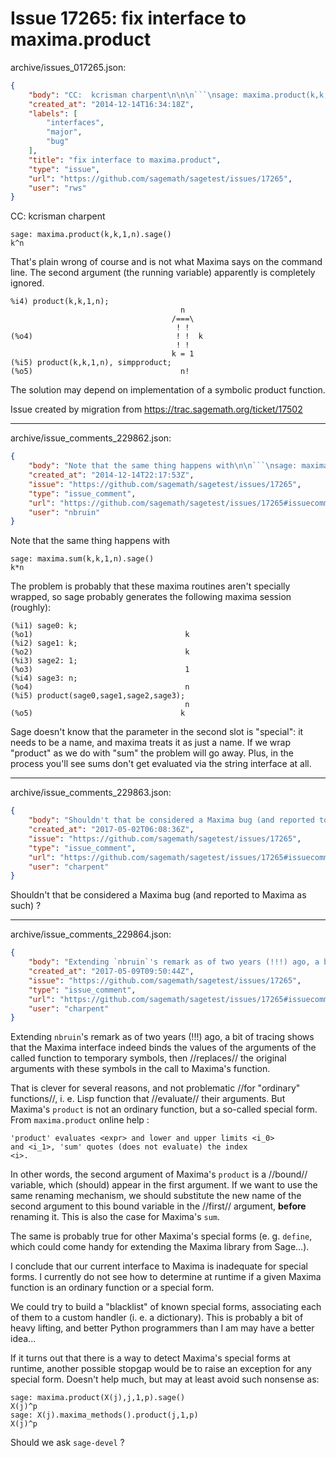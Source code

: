 # Issue 17265: fix interface to maxima.product

archive/issues_017265.json:
```json
{
    "body": "CC:  kcrisman charpent\n\n\n```\nsage: maxima.product(k,k,1,n).sage()\nk^n\n```\n\nThat's plain wrong of course and is not what Maxima says on the command line. The second argument (the running variable) apparently is completely ignored.\n\n```\n%i4) product(k,k,1,n);\n                                      n\n                                    /===\\\n                                     ! !\n(%o4)                                ! !  k\n                                     ! !\n                                    k = 1\n(%i5) product(k,k,1,n), simpproduct;\n(%o5)                                 n!\n```\n\nThe solution may depend on implementation of a symbolic product function.\n\nIssue created by migration from https://trac.sagemath.org/ticket/17502\n\n",
    "created_at": "2014-12-14T16:34:18Z",
    "labels": [
        "interfaces",
        "major",
        "bug"
    ],
    "title": "fix interface to maxima.product",
    "type": "issue",
    "url": "https://github.com/sagemath/sagetest/issues/17265",
    "user": "rws"
}
```
CC:  kcrisman charpent


```
sage: maxima.product(k,k,1,n).sage()
k^n
```

That's plain wrong of course and is not what Maxima says on the command line. The second argument (the running variable) apparently is completely ignored.

```
%i4) product(k,k,1,n);
                                      n
                                    /===\
                                     ! !
(%o4)                                ! !  k
                                     ! !
                                    k = 1
(%i5) product(k,k,1,n), simpproduct;
(%o5)                                 n!
```

The solution may depend on implementation of a symbolic product function.

Issue created by migration from https://trac.sagemath.org/ticket/17502





---

archive/issue_comments_229862.json:
```json
{
    "body": "Note that the same thing happens with\n\n```\nsage: maxima.sum(k,k,1,n).sage()\nk*n\n```\n\nThe problem is probably that these maxima routines aren't specially wrapped, so sage probably generates the following maxima session (roughly):\n\n```\n(%i1) sage0: k;\n(%o1)                                  k\n(%i2) sage1: k;\n(%o2)                                  k\n(%i3) sage2: 1;\n(%o3)                                  1\n(%i4) sage3: n;\n(%o4)                                  n\n(%i5) product(sage0,sage1,sage2,sage3);\n                                       n\n(%o5)                                 k\n```\n\nSage doesn't know that the parameter in the second slot is \"special\": it needs to be a name, and maxima treats it as just a name. If we wrap \"product\" as we do with \"sum\" the problem will go away. Plus, in the process you'll see sums don't get evaluated via the string interface at all.",
    "created_at": "2014-12-14T22:17:53Z",
    "issue": "https://github.com/sagemath/sagetest/issues/17265",
    "type": "issue_comment",
    "url": "https://github.com/sagemath/sagetest/issues/17265#issuecomment-229862",
    "user": "nbruin"
}
```

Note that the same thing happens with

```
sage: maxima.sum(k,k,1,n).sage()
k*n
```

The problem is probably that these maxima routines aren't specially wrapped, so sage probably generates the following maxima session (roughly):

```
(%i1) sage0: k;
(%o1)                                  k
(%i2) sage1: k;
(%o2)                                  k
(%i3) sage2: 1;
(%o3)                                  1
(%i4) sage3: n;
(%o4)                                  n
(%i5) product(sage0,sage1,sage2,sage3);
                                       n
(%o5)                                 k
```

Sage doesn't know that the parameter in the second slot is "special": it needs to be a name, and maxima treats it as just a name. If we wrap "product" as we do with "sum" the problem will go away. Plus, in the process you'll see sums don't get evaluated via the string interface at all.



---

archive/issue_comments_229863.json:
```json
{
    "body": "Shouldn't that be considered a Maxima bug (and reported to Maxima as such) ?",
    "created_at": "2017-05-02T06:08:36Z",
    "issue": "https://github.com/sagemath/sagetest/issues/17265",
    "type": "issue_comment",
    "url": "https://github.com/sagemath/sagetest/issues/17265#issuecomment-229863",
    "user": "charpent"
}
```

Shouldn't that be considered a Maxima bug (and reported to Maxima as such) ?



---

archive/issue_comments_229864.json:
```json
{
    "body": "Extending `nbruin`'s remark as of two years (!!!) ago, a bit of tracing shows that the Maxima interface indeed binds the values of the arguments of the called function to temporary symbols, then //replaces// the original arguments with these symbols in the call to Maxima's function.\n\nThat is clever for several reasons, and not problematic //for \"ordinary\" functions//, i. e. Lisp function that //evaluate// their arguments. But Maxima's `product` is not an ordinary function, but a so-called special form. From `maxima.product` online help :\n\n```\n'product' evaluates <expr> and lower and upper limits <i_0>\nand <i_1>, 'sum' quotes (does not evaluate) the index\n<i>.\n```\n\n\nIn other words, the second argument of Maxima's `product` is a //bound// variable, which (should) appear in the first argument. If we want to use the same renaming mechanism, we should substitute the new name of the second argument to this bound variable in the //first// argument, **before** renaming it. This is also the case for Maxima's `sum`.\n\nThe same is probably true for other Maxima's special forms (e. g. `define`, which could come handy for extending the Maxima library from Sage...).\n\nI conclude that our current interface to Maxima is inadequate for special forms. I currently do not see how to determine at runtime if a given Maxima function is an ordinary function or a special form.\n\nWe could try to build a \"blacklist\" of known special forms, associating each of them to a custom handler (i. e. a dictionary). This is probably a bit of heavy lifting, and better Python programmers than I am may have a better idea...\n\nIf it turns out that there is a way to detect Maxima's special forms at runtime, another possible stopgap would be to raise an exception for any special form. Doesn't help much, but may at least avoid such nonsense as:\n\n```\nsage: maxima.product(X(j),j,1,p).sage()\nX(j)^p\nsage: X(j).maxima_methods().product(j,1,p)\nX(j)^p\n```\n\n\nShould we ask `sage-devel` ?",
    "created_at": "2017-05-09T09:50:44Z",
    "issue": "https://github.com/sagemath/sagetest/issues/17265",
    "type": "issue_comment",
    "url": "https://github.com/sagemath/sagetest/issues/17265#issuecomment-229864",
    "user": "charpent"
}
```

Extending `nbruin`'s remark as of two years (!!!) ago, a bit of tracing shows that the Maxima interface indeed binds the values of the arguments of the called function to temporary symbols, then //replaces// the original arguments with these symbols in the call to Maxima's function.

That is clever for several reasons, and not problematic //for "ordinary" functions//, i. e. Lisp function that //evaluate// their arguments. But Maxima's `product` is not an ordinary function, but a so-called special form. From `maxima.product` online help :

```
'product' evaluates <expr> and lower and upper limits <i_0>
and <i_1>, 'sum' quotes (does not evaluate) the index
<i>.
```


In other words, the second argument of Maxima's `product` is a //bound// variable, which (should) appear in the first argument. If we want to use the same renaming mechanism, we should substitute the new name of the second argument to this bound variable in the //first// argument, **before** renaming it. This is also the case for Maxima's `sum`.

The same is probably true for other Maxima's special forms (e. g. `define`, which could come handy for extending the Maxima library from Sage...).

I conclude that our current interface to Maxima is inadequate for special forms. I currently do not see how to determine at runtime if a given Maxima function is an ordinary function or a special form.

We could try to build a "blacklist" of known special forms, associating each of them to a custom handler (i. e. a dictionary). This is probably a bit of heavy lifting, and better Python programmers than I am may have a better idea...

If it turns out that there is a way to detect Maxima's special forms at runtime, another possible stopgap would be to raise an exception for any special form. Doesn't help much, but may at least avoid such nonsense as:

```
sage: maxima.product(X(j),j,1,p).sage()
X(j)^p
sage: X(j).maxima_methods().product(j,1,p)
X(j)^p
```


Should we ask `sage-devel` ?
